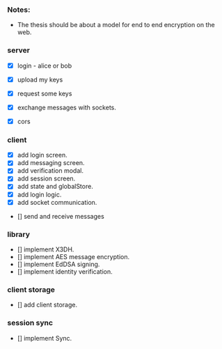 ### Notes:

- The thesis should be about a model for end to end encryption on the web.

### server

- [x] login - alice or bob
- [x] upload my keys
- [x] request some keys
- [x] exchange messages with sockets.
- [x] cors


### client

- [x] add login screen.
- [x] add messaging screen.
- [x] add verification modal.
- [x] add session screen.
- [x] add state and globalStore.
- [x] add login logic.
- [x] add socket communication.
- [] send and receive messages

### library

- [] implement X3DH.
- [] implement AES message encryption.
- [] implement EdDSA signing.
- [] implement identity verification.


### client storage

- [] add client storage.


### session sync

- [] implement Sync.
